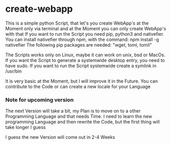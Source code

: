 # create-webapp
This is a simple python Script, that let's you create WebApp's at the Moment only via terminal and at the Moment you can only create WebApp's with that
If you want to run the Script you need pip, python3 and nativefier. You can install nativefier through npm, with the command: npm install -g nativefier
The following pip packages are needed: "wget, toml, tomli"

The Scripts works only on Linux, maybe it can work on unix, bsd or MacOs. If you want the Script to generate a systemwide desktop entry, you need to have sudo.
If you want to run the Script systemwide create a symlink in /usr/bin 

It is very basic at the Moment, but I will improve it in the Future. You can contribute to the Code or can create a new locale for your Language

### Note for upcoming version
The next Version will take a bit, my Plan is to move on to a other Programming Language and that needs Time.
I need to learn the new programming Language and then rewrite the Code, but the first thing will take longer I guess

I guess the new Version will come out in 2-4 Weeks

